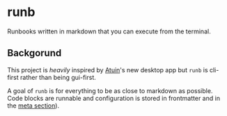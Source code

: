 # runb

Runbooks written in markdown that you can execute from the terminal.

## Backgorund

This project is *heavily* inspired by [Atuin](https://atuin.sh/)'s new desktop app
but `runb` is cli-first rather than being gui-first.

A goal of `runb` is for everything to be as close to markdown as possible. Code
blocks are runnable and configuration is stored in frontmatter and in the
[meta section](https://mdxjs.com/guides/syntax-highlighting/#syntax-highlighting-with-the-meta-field)).


